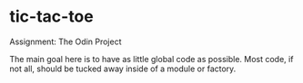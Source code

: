 # tic-tac-toe

Assignment: The Odin Project

The main goal here is to have as little global code as possible.
Most code, if not all, should be tucked away inside of a module or factory.
